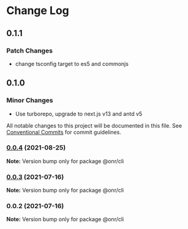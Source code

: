 # Change Log

## 0.1.1

### Patch Changes

- change tsconfig target to es5 and commonjs

## 0.1.0

### Minor Changes

- Use turborepo, upgrade to next.js v13 and antd v5

All notable changes to this project will be documented in this file.
See [Conventional Commits](https://conventionalcommits.org) for commit guidelines.

### [0.0.4](https://github.com/OnrampLab/onr-react-ui/compare/@onr/cli@0.0.3...@onr/cli@0.0.4) (2021-08-25)

**Note:** Version bump only for package @onr/cli

### [0.0.3](https://github.com/OnrampLab/onr-react-ui/compare/@onr/cli@0.0.2...@onr/cli@0.0.3) (2021-07-16)

**Note:** Version bump only for package @onr/cli

### 0.0.2 (2021-07-16)

**Note:** Version bump only for package @onr/cli

